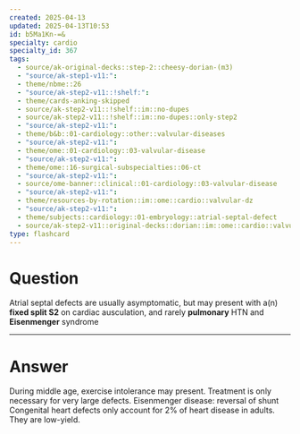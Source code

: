 ```yaml
---
created: 2025-04-13
updated: 2025-04-13T10:53
id: b5Ma1Kn-=&
specialty: cardio
specialty_id: 367
tags:
  - source/ak-original-decks::step-2::cheesy-dorian-(m3)
  - "source/ak-step1-v11:": 
  - theme/nbme::26
  - "source/ak-step2-v11::!shelf:": 
  - theme/cards-anking-skipped
  - source/ak-step2-v11::!shelf::im::no-dupes
  - source/ak-step2-v11::!shelf::im::no-dupes::only-step2
  - "source/ak-step2-v11:": 
  - theme/b&b::01-cardiology::other::valvular-diseases
  - "source/ak-step2-v11:": 
  - theme/ome::01-cardiology::03-valvular-disease
  - "source/ak-step2-v11:": 
  - theme/ome::16-surgical-subspecialties::06-ct
  - "source/ak-step2-v11:": 
  - source/ome-banner::clinical::01-cardiology::03-valvular-disease
  - "source/ak-step2-v11:": 
  - theme/resources-by-rotation::im::ome::cardio::valvular-dz
  - "source/ak-step2-v11:": 
  - theme/subjects::cardiology::01-embryology::atrial-septal-defect
  - source/ak-step2-v11::original-decks::dorian::im::ome::cardio::valvular-dz
type: flashcard
---
```


# Question
Atrial septal defects are usually asymptomatic, but may present with a(n) **fixed split S2** on cardiac ausculation, and rarely **pulmonary** HTN and **Eisenmenger** syndrome

---

# Answer
During middle age, exercise intolerance may present. Treatment is only necessary for very large defects.   Eisenmenger disease: reversal of shunt  Congenital heart defects only account for 2% of heart disease in adults. They are low-yield.